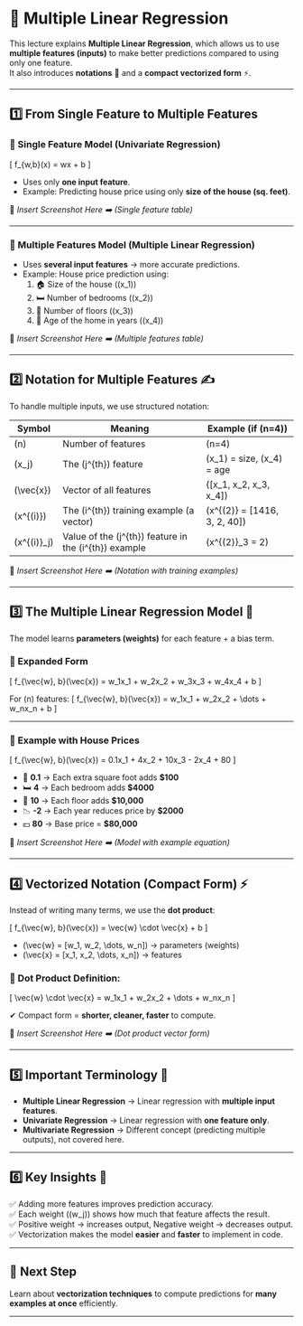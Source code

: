 # 📘 Multiple Linear Regression  

This lecture explains **Multiple Linear Regression**, which allows us to use **multiple features (inputs)** to make better predictions compared to using only one feature.  
It also introduces **notations** 📑 and a **compact vectorized form** ⚡.

---

## 1️⃣ From Single Feature to Multiple Features

### 🔹 Single Feature Model (Univariate Regression)
\[
f_{w,b}(x) = wx + b
\]

- Uses only **one input feature**.  
- Example: Predicting house price using only **size of the house (sq. feet)**.

📌 *Insert Screenshot Here ➡️ (Single feature table)*

---

### 🔹 Multiple Features Model (Multiple Linear Regression)
- Uses **several input features** → more accurate predictions.  
- Example: House price prediction using:  
  1. 🏠 Size of the house (\(x_1\))  
  2. 🛏️ Number of bedrooms (\(x_2\))  
  3. 🏢 Number of floors (\(x_3\))  
  4. 📅 Age of the home in years (\(x_4\))  

📌 *Insert Screenshot Here ➡️ (Multiple features table)*

---

## 2️⃣ Notation for Multiple Features ✍️

To handle multiple inputs, we use structured notation:

| Symbol | Meaning | Example (if \(n=4\)) |
|--------|---------|-----------------------|
| \(n\) | Number of features | \(n=4\) |
| \(x_j\) | The \(j^{th}\) feature | \(x_1\) = size, \(x_4\) = age |
| \(\vec{x}\) | Vector of all features | \([x_1, x_2, x_3, x_4]\) |
| \(x^{(i)}\) | The \(i^{th}\) training example (a vector) | \(x^{(2)} = [1416, 3, 2, 40]\) |
| \(x^{(i)}_j\) | Value of the \(j^{th}\) feature in the \(i^{th}\) example | \(x^{(2)}_3 = 2\) |

📌 *Insert Screenshot Here ➡️ (Notation with training examples)*

---

## 3️⃣ The Multiple Linear Regression Model 🧮

The model learns **parameters (weights)** for each feature + a bias term.

### 🔹 Expanded Form
\[
f_{\vec{w}, b}(\vec{x}) = w_1x_1 + w_2x_2 + w_3x_3 + w_4x_4 + b
\]

For \(n\) features:
\[
f_{\vec{w}, b}(\vec{x}) = w_1x_1 + w_2x_2 + \dots + w_nx_n + b
\]

---

### 🔹 Example with House Prices
\[
f_{\vec{w}, b}(\vec{x}) = 0.1x_1 + 4x_2 + 10x_3 - 2x_4 + 80
\]

- 📏 **0.1** → Each extra square foot adds **$100**  
- 🛏️ **4** → Each bedroom adds **$4000**  
- 🏢 **10** → Each floor adds **$10,000**  
- 📉 **-2** → Each year reduces price by **$2000**  
- 💵 **80** → Base price = **$80,000**  

📌 *Insert Screenshot Here ➡️ (Model with example equation)*

---

## 4️⃣ Vectorized Notation (Compact Form) ⚡

Instead of writing many terms, we use the **dot product**:

\[
f_{\vec{w}, b}(\vec{x}) = \vec{w} \cdot \vec{x} + b
\]

- \(\vec{w} = [w_1, w_2, \dots, w_n]\) → parameters (weights)  
- \(\vec{x} = [x_1, x_2, \dots, x_n]\) → features  

### 🔹 Dot Product Definition:
\[
\vec{w} \cdot \vec{x} = w_1x_1 + w_2x_2 + \dots + w_nx_n
\]

✔ Compact form = **shorter, cleaner, faster** to compute.  

📌 *Insert Screenshot Here ➡️ (Dot product vector form)*

---

## 5️⃣ Important Terminology 📖

- **Multiple Linear Regression** → Linear regression with **multiple input features**.  
- **Univariate Regression** → Linear regression with **one feature only**.  
- **Multivariate Regression** → Different concept (predicting multiple outputs), not covered here.  

---

## 6️⃣ Key Insights 🌟

✅ Adding more features improves prediction accuracy.  
✅ Each weight (\(w_j\)) shows how much that feature affects the result.  
✅ Positive weight → increases output, Negative weight → decreases output.  
✅ Vectorization makes the model **easier** and **faster** to implement in code.  

---

## 🚀 Next Step
Learn about **vectorization techniques** to compute predictions for **many examples at once** efficiently.

---
